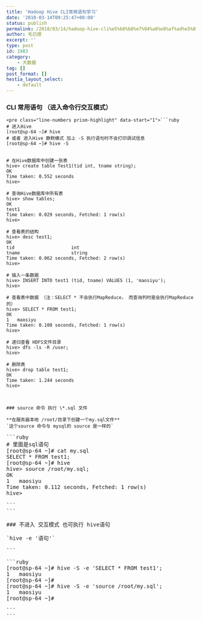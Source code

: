 ```yaml
---
title: 'Hadoop Hive CLI常用语句学习'
date: '2018-03-14T09:25:47+00:00'
status: publish
permalink: /2018/03/14/hadoop-hive-cli%e5%b8%b8%e7%94%a8%e8%af%ad%e5%8f%a5%e5%ad%a6%e4%b9%a0
author: 毛巳煜
excerpt: ''
type: post
id: 1983
category:
    - 大数据
tag: []
post_format: []
hestia_layout_select:
    - default
---
```

### CLI 常用语句 （进入命令行交互模式）

```
<pre class="line-numbers prism-highlight" data-start="1">```ruby
# 进入Hive
[root@sp-64 ~]# hive
# 或者 进入Hive 静默模式 加上 -S 执行语句时不会打印调试信息
[root@sp-64 ~]# hive -S


# 在Hive数据库中创建一张表
hive> create table Test1(tid int, tname string);
OK
Time taken: 0.552 seconds
hive>

# 查询Hive数据库中所有表
hive> show tables;
OK
test1
Time taken: 0.029 seconds, Fetched: 1 row(s)
hive>

# 查看表的结构
hive> desc test1;
OK
tid                     int
tname                   string
Time taken: 0.062 seconds, Fetched: 2 row(s)
hive>

# 插入一条数据
hive> INSERT INTO test1 (tid, tname) VALUES (1, 'maosiyu');
hive>

# 查看表中数据 （注：SELECT * 不会执行MapReduce， 而查询列时是会执行MapReduce的）
hive> SELECT * FROM test1;
OK
1   maosiyu
Time taken: 0.108 seconds, Fetched: 1 row(s)
hive>

# 递归查看 HDFS文件目录
hive> dfs -ls -R /user;
hive>

# 删除表
hive> drop table test1;
OK
Time taken: 1.244 seconds
hive>


```
```

### source 命令 执行 \*.sql 文件

**在服务器本地 /root/目录下创建一个my.sql文件**  
`这个source 命令与 mysql的 source 是一样的`

```
<pre class="line-numbers prism-highlight" data-start="1">```ruby
# 里面是sql语句
[root@sp-64 ~]# cat my.sql
SELECT * FROM test1;
[root@sp-64 ~]# hive
hive> source /root/my.sql;
OK
1   maosiyu
Time taken: 0.112 seconds, Fetched: 1 row(s)
hive>

```
```

### 不进入 交互模式 也可执行 hive语句

`hive -e '语句'`

```
<pre class="line-numbers prism-highlight" data-start="1">```ruby
[root@sp-64 ~]# hive -S -e 'SELECT * FROM test1';
1   maosiyu
[root@sp-64 ~]#
[root@sp-64 ~]# hive -S -e 'source /root/my.sql';
1   maosiyu
[root@sp-64 ~]#

```
```
